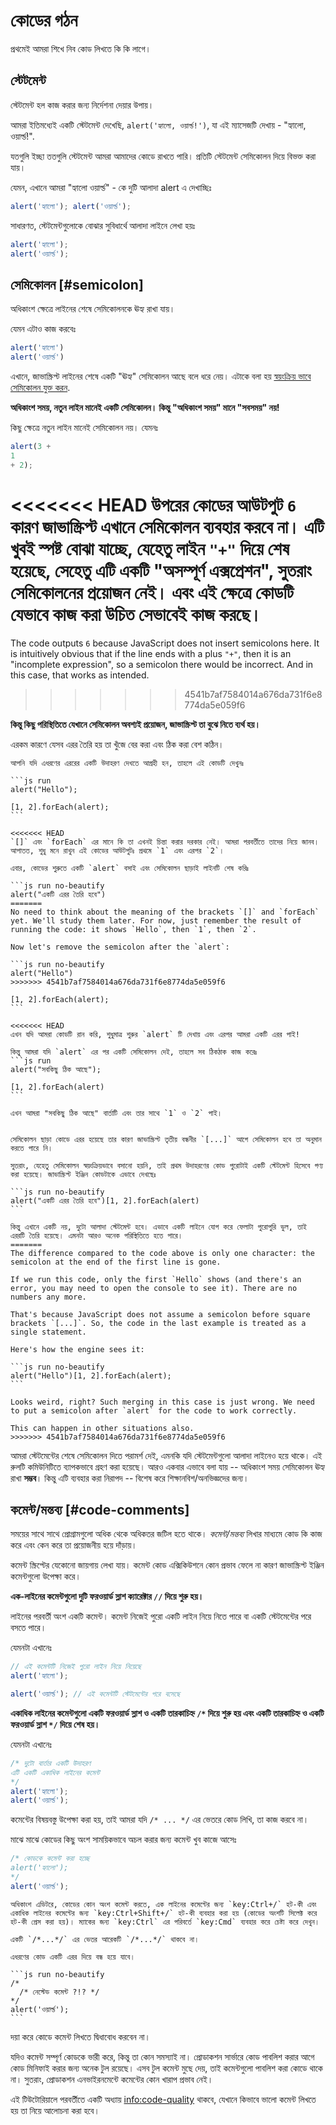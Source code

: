 # কোডের গঠন

প্রথমেই আমরা শিখে নিব কোড লিখতে কি কি লাগে।

## স্টেটমেন্ট

স্টেটমেন্ট হল কাজ করার জন্য নির্দেশনা দেয়ার উপায়।

আমরা ইতিমধ্যেই একটি স্টেটমেন্ট দেখেছি, `alert('হ্যালো, ওয়ার্ল্ড!')`, যা এই ম্যাসেজটি দেখায় - "হ্যালো, ওয়ার্ল্ড!".

যতগুলি ইচ্ছা ততগুলি স্টেটমেন্ট আমরা আমাদের কোডে রাখতে পারি। প্রতিটি স্টেটমেন্ট সেমিকোলন দিয়ে বিভক্ত করা যায়।

যেমন, এখানে আমরা "হ্যালো ওয়ার্ল্ড" - কে দুটি আলাদা alert এ দেখাচ্ছিঃ

```js run no-beautify
alert('হ্যালো'); alert('ওয়ার্ল্ড');
```

সাধারণত, স্টেটমেন্টগুলোকে বোঝার সুবিধার্থে আলাদা লাইনে লেখা হয়ঃ

```js run no-beautify
alert('হ্যালো');
alert('ওয়ার্ল্ড');
```

## সেমিকোলন [#semicolon]

অধিকাংশ ক্ষেত্রে লাইনের শেষে সেমিকোলনকে ঊহ্য রাখা যায়।

যেমন এটাও কাজ করবেঃ

```js run no-beautify
alert('হ্যালো')
alert('ওয়ার্ল্ড')
```

এখানে, জাভাস্ক্রিপ্ট লাইনের শেষে একটি "ঊহ্য" সেমিকোলন আছে বলে ধরে নেয়। এটাকে বলা হয় [স্বয়ংক্রিয় ভাবে সেমিকোলন যুক্ত করন](https://tc39.github.io/ecma262/#sec-automatic-semicolon-insertion).

**অধিকাংশ সময়, নতুন লাইন মানেই একটি সেমিকোলন। কিন্তু "অধিকাংশ সময়" মানে "সবসময়" নয়!**

কিছু ক্ষেত্রে নতুন লাইন মানেই সেমিকোলন নয়। যেমনঃ

```js run no-beautify
alert(3 +
1
+ 2);
```

<<<<<<< HEAD
উপরের কোডের আউটপুট `6` কারণ জাভাস্ক্রিপ্ট এখানে সেমিকোলন ব্যবহার করবে না। এটি খুবই স্পষ্ট বোঝা যাচ্ছে, যেহেতু লাইন `"+"` দিয়ে শেষ হয়েছে, সেহেতু এটি একটি "অসম্পূর্ণ এক্সপ্রেশন", সুতরাং সেমিকোলনের প্রয়োজন নেই। এবং এই ক্ষেত্রে কোডটি যেভাবে কাজ করা উচিত সেভাবেই কাজ করছে।
=======
The code outputs `6` because JavaScript does not insert semicolons here. It is intuitively obvious that if the line ends with a plus `"+"`, then it is an "incomplete expression", so a semicolon there would be incorrect. And in this case, that works as intended.
>>>>>>> 4541b7af7584014a676da731f6e8774da5e059f6

**কিন্তু কিছু পরিস্থিতিতে যেখানে সেমিকোলন অবশ্যই প্রয়োজন, জাভাস্ক্রিপ্ট তা বুঝে নিতে ব্যর্থ হয়।**

এরকম কারণে যেসব এরর তৈরি হয় তা খুঁজে বের করা এবং ঠিক করা বেশ কঠিন।

````smart header="এররের একটি উদাহরণ"
আপনি যদি এধরণের এররের একটি উদাহরণ দেখতে আগ্রহী হন, তাহলে এই কোডটি দেখুনঃ

```js run
alert("Hello");

[1, 2].forEach(alert);
```

<<<<<<< HEAD
`[]` এবং `forEach` এর মানে কি তা এখনই চিন্তা করার দরকার নেই। আমরা পরবর্তীতে তাদের নিয়ে জানব। আপাতত, শুধু মনে রাখুন এই কোডের আউটপুটঃ প্রথমে `1` এবং এরপর `2`।

এবার, কোডের শুরুতে একটি `alert` বসাই এবং সেমিকোলন ছাড়াই লাইনটি শেষ করিঃ

```js run no-beautify
alert("একটি এরর তৈরি হবে")
=======
No need to think about the meaning of the brackets `[]` and `forEach` yet. We'll study them later. For now, just remember the result of running the code: it shows `Hello`, then `1`, then `2`.

Now let's remove the semicolon after the `alert`:

```js run no-beautify
alert("Hello")
>>>>>>> 4541b7af7584014a676da731f6e8774da5e059f6

[1, 2].forEach(alert);
```

<<<<<<< HEAD
এখন যদি আমরা কোডটি রান করি, শুধুমাত্র শুরুর `alert` টি দেখায় এবং এরপর আমরা একটি এরর পাই!

কিন্তু আমরা যদি `alert` এর পর একটি সেমিকোলন দেই, তাহলে সব ঠিকঠাক কাজ করেঃ
```js run
alert("সবকিছু ঠিক আছে");

[1, 2].forEach(alert)
```

এখন আমরা "সবকিছু ঠিক আছে" বার্তাটি এবং তার সাথে `1` ও `2` পাই।


সেমিকোলন ছাড়া কোডে এরর হয়েছে তার কারণ জাভাস্ক্রিপ্ট তৃতীয় বন্ধনীর `[...]` আগে সেমিকোলন হবে তা অনুমান করতে পারে নি।

সুতরাং, যেহেতু সেমিকোলন স্বয়ংক্রিয়ভাবে বসানো হয়নি, তাই প্রথম উদাহরণের কোড পুরোটাই একটি স্টেটমেন্ট হিসেবে গণ্য করা হয়েছে। জাভাস্ক্রিপ্ট ইঞ্জিন কোডটাকে এভাবে দেখছেঃ

```js run no-beautify
alert("একটি এরর তৈরি হবে")[1, 2].forEach(alert)
```

কিন্তু এখানে একটি নয়, দুটো আলাদা স্টেটমেন্ট হবে। এভাবে একটি লাইনে যোগ করে ফেলাটা পুরোপুরি ভুল, তাই এররটি তৈরি হয়েছে। এমনটা আরও অনেক পরিস্থিতিতে হতে পারে।
=======
The difference compared to the code above is only one character: the semicolon at the end of the first line is gone.

If we run this code, only the first `Hello` shows (and there's an error, you may need to open the console to see it). There are no numbers any more.

That's because JavaScript does not assume a semicolon before square brackets `[...]`. So, the code in the last example is treated as a single statement.

Here's how the engine sees it:

```js run no-beautify
alert("Hello")[1, 2].forEach(alert);
```

Looks weird, right? Such merging in this case is just wrong. We need to put a semicolon after `alert` for the code to work correctly.

This can happen in other situations also.
>>>>>>> 4541b7af7584014a676da731f6e8774da5e059f6
````

আমরা স্টেটমেন্টের শেষে সেমিকোলন দিতে পরামর্শ দেই, এমনকি যদি স্টেটমেন্টগুলো আলাদা লাইনেও হয়ে থাকে। এই রুলটি কমিউনিটিতে ব্যাপকভাবে গ্রহণ করা হয়েছে। আরও একবার এভাবে বলা যায় -- অধিকাংশ সময় সেমিকোলন ঊহ্য রাখা **সম্ভব**। কিন্তু এটি ব্যবহার করা নিরাপদ -- বিশেষ করে শিক্ষানবিশ/অনভিজ্ঞদের জন্য।

## কমেন্ট/মন্তব্য [#code-comments]

সময়ের সাথে সাথে প্রোগ্রামগুলো অধিক থেকে অধিকতর জটিল হতে থাকে। *কমেন্ট/মন্তব্য* লিখার মাধ্যমে কোড কি কাজ করে এবং কেন করে তা প্রয়োজনীয় হয়ে দাঁড়ায়।

কমেন্ট স্ক্রিপ্টের যেকোনো জায়গায় লেখা যায়। কমেন্ট কোড এক্সিকিউশনে কোন প্রভাব ফেলে না কারণ জাভাস্ক্রিপ্ট ইঞ্জিন কমেন্টগুলো উপেক্ষা করে।

**এক-লাইনের কমেন্টগুলো দুটি ফরওয়ার্ড স্লাশ ক্যারেক্টার `//` দিয়ে শুরু হয়।**

লাইনের পরবর্তী অংশ একটি কমেন্ট। কমেন্ট নিজেই পুরো একটি লাইন নিয়ে নিতে পারে বা একটি স্টেটমেন্টের পরে বসতে পারে।

যেমনটা এখানেঃ
```js run
// এই কমেন্টটি নিজেই পুরো লাইন নিয়ে নিয়েছে
alert('হ্যালো');

alert('ওয়ার্ল্ড'); // এই কমেন্টটি স্টেটমেন্টের পরে বসেছে
```

**একাধিক লাইনের কমেন্টগুলো একটি ফরওয়ার্ড স্লাশ ও একটি তারকাচিহ্ন <code>/&#42;</code> দিয়ে শুরু হয় এবং একটি তারকাচিহ্ন ও একটি ফরওয়ার্ড স্লাশ <code>&#42;/</code> দিয়ে শেষ হয়।**

যেমনটা এখানেঃ

```js run
/* দুটো বার্তার একটি উদাহরণ
এটি একটি একাধিক লাইনের কমেন্ট
*/
alert('হ্যালো');
alert('ওয়ার্ল্ড');
```

কমেন্টের বিষয়বস্তু উপেক্ষা করা হয়, তাই আমরা যদি <code>/&#42; ... &#42;/</code> এর ভেতরে কোড লিখি, তা কাজ করবে না।

মাঝে মাঝে কোডের কিছু অংশ সাময়িকভাবে অচল করার জন্য কমেন্ট খুব কাজে আসেঃ

```js run
/* কোডকে কমেন্ট করা হচ্ছে
alert('হ্যালো');
*/
alert('ওয়ার্ল্ড');
```

```smart header="Use hotkeys!"
অধিকাংশ এডিটরে, কোডের কোন অংশ কমেন্ট করতে, এক লাইনের কমেন্টের জন্য `key:Ctrl+/` হট-কী এবং একাধিক লাইনের কমেন্টের জন্য `key:Ctrl+Shift+/` হট-কী ব্যবহার করা হয় (কোডের অংশটি সিলেক্ট করে হট-কী প্রেস করা হয়)। ম্যাকের জন্য `key:Ctrl` এর পরিবর্তে `key:Cmd` ব্যবহার করে চেষ্টা করে দেখুন।
```

````warn header="জাভাস্ক্রিপ্ট নেস্টেড কমেন্ট সাপোর্ট করে না!"
একটি `/*...*/` এর ভেতর আরেকটি `/*...*/` থাকবে না।

এধরণের কোড একটি এরর দিয়ে বন্ধ হয়ে যাবে।

```js run no-beautify
/*
  /* নেস্টেড কমেন্ট ?!? */
*/
alert('ওয়ার্ল্ড');
```
````

দয়া করে কোডে কমেন্ট লিখতে দ্বিধাবোধ করবেন না।

যদিও কমেন্ট সম্পূর্ণ কোডকে ভারী করে, কিন্তু তা কোন সমস্যাই না। প্রোডাকশন সার্ভারে কোড পাবলিশ করার আগে কোড মিনিফাই করার জন্য অনেক টুল রয়েছে। এসব টুল কমেন্ট মুছে দেয়, তাই কমেন্টগুলো পাবলিশ করা কোডে থাকে না। সুতরাং, প্রোডাকশন এনভাইরনমেন্টে কমেন্টের কোন খারাপ প্রভাব নেই।

এই টিউটোরিয়ালে পরবর্তীতে একটি অধ্যায় <info:code-quality> থাকবে, যেখানে কিভাবে ভালো কমেন্ট লিখতে হয় তা নিয়ে আলোচনা করা হবে।
